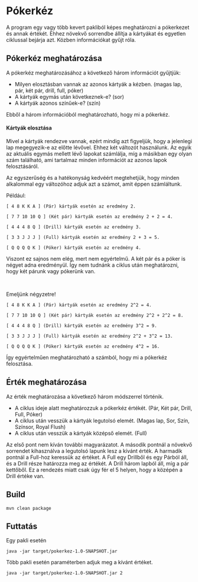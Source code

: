 # Pókerkéz
A program egy vagy több kevert pakliból képes meghatározni a pókerkezet és annak értékét. Ehhez növekvő sorrendbe állítja a kártyákat és egyetlen ciklussal bejárja azt. Közben információkat gyűjt róla.

## Pókerkéz meghatározása
A pókerkéz meghatározásához a következő három információt gyűjtjük:
* Milyen elosztásban vannak az azonos kártyák a kézben. (magas lap, pár, két pár, drill, full, póker)
* A kártyák egymás után következnek-e? (sor)
* A kártyák azonos színűek-e? (szín)

Ebből a három információból meghatározható, hogy mi a pókerkéz.

#### Kártyák elosztása
Mivel a kártyák rendezve vannak, ezért mindig azt figyeljük, hogy a jelenlegi lap megegyezik-e az előtte lévővel.
Ehhez két változót használunk. Az egyik az aktuális egymás mellett lévő lapokat számlálja, míg a másikban egy olyan szám található, ami tartalmaz minden információt az azonos lapok felosztásáról.

Az egyszerűség és a hatékonyság kedvéért megtehetjük, hogy minden alkalommal egy változóhoz adjuk azt a számot, amit éppen számláltunk.

Például:
```
[ 4 8 K K A ] (Pár) kártyák esetén az eredmény 2. 

[ 7 7 10 10 Q ] (Két pár) kártyák esetén az eredmény 2 + 2 = 4.

[ 4 4 4 8 Q ] (Drill) kártyák esetén az eredmény 3.
 
[ 3 3 J J J ] (Full) kártyák esetén az eredmény 2 + 3 = 5. 

[ Q Q Q Q K ] (Póker) kártyák esetén az eredmény 4.
```
Viszont ez sajnos nem elég, mert nem egyértelmű. A két pár és a póker is négyet adna eredményül.
Így nem tudnánk a ciklus után meghatározni, hogy két párunk vagy pókerünk van.

<br>

Emeljünk négyzetre!

```
[ 4 8 K K A ] (Pár) kártyák esetén az eredmény 2^2 = 4. 

[ 7 7 10 10 Q ] (Két pár) kártyák esetén az eredmény 2^2 + 2^2 = 8.

[ 4 4 4 8 Q ] (Drill) kártyák esetén az eredmény 3^2 = 9.
 
[ 3 3 J J J ] (Full) kártyák esetén az eredmény 2^2 + 3^2 = 13. 

[ Q Q Q Q K ] (Póker) kártyák esetén az eredmény 4^2 = 16.
```

Így egyértelműen meghatározható a számból, hogy mi a pókerkéz felosztása.

## Érték meghatározása
Az érték meghatározása a következő három módszerrel történik.

* A ciklus ideje alatt meghatározzuk a pókerkéz értékét. (Pár, Két pár, Drill, Full, Póker)
* A ciklus után vesszük a kártyák legutolsó elemét. (Magas lap, Sor, Szín, Színsor, Royal Flush)
* A ciklus után vesszük a kártyák középső elemét. (Full)

Az első pont nem kíván további magyarázatot.
A második pontnál a növekvő sorrendet kihasználva a legutolsó lapunk lesz a kívánt érték.
A harmadik pontnál a Full-hoz keressük az értéket. A Full egy Drillből és egy Párból áll, és a Drill része határozza meg az értékét.
A Drill három lapból áll, míg a pár kettőből. Ez a rendezés miatt csak úgy fér el 5 helyen, hogy a középén a Drill értéke van.


## Build
```
mvn clean package
```

## Futtatás
Egy pakli esetén
```
java -jar target/pokerkez-1.0-SNAPSHOT.jar
```

Több pakli esetén paraméterben adjuk meg a kívánt értéket.
```
java -jar target/pokerkez-1.0-SNAPSHOT.jar 2
```

